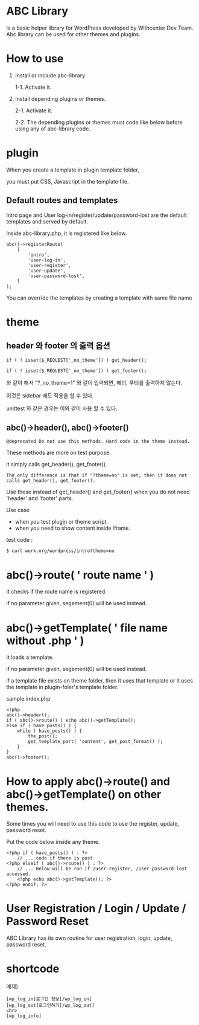 # ABC Library
Is a basic helper library for WordPress developed by Withcenter Dev Team.
Abc library can be used for other themes and plugins.



# How to use

1. Install or include abc-library

    1-1. Activate it.


2. Install depending plugins or themes.

    2-1. Activate it.

    2-2. The depending plugins or themes must code like below before using any of abc-library code.

# plugin

When you create a template in plugin template folder,

you must put CSS, Javascript in the template file.


## Default routes and templates

Intro page and User log-in/register/update/password-lost are the default templates and served by default.

Inside abc-library.php, it is registered like below.

    abc()->registerRoute(
        [
            'intro',
            'user-log-in',
            'user-register',
            'user-update',
            'user-password-lost',
        ]
    );


You can override the templates by creating a template with same file name


# theme


## header 와 footer 의 출력 옵션

    if ( ! isset($_REQUEST['_no_theme']) ) get_header();

    if ( ! isset($_REQUEST['_no_theme']) ) get_footer();

와 같이 해서 "?_no_theme=1" 와 같이 입력되면, 헤더, 푸터를 출력하지 않는다.

이것은 sidebar 에도 적용을 할 수 있다.

unittest 와 같은 경우는 이와 같이 사용 할 수 있다.



## abc()->header(), abc()->footer()

    @deprecated Do not use this methods. Hard code in the theme instead.

These methods are more on test purpose.

it simply calls get_header(), get_footer().


    The only difference is that if "?theme=no" is set, then it does not calls get_header(), get_footer().


Use these instead of get_header() and get_footer() when you do not need 'header' and 'footer' parts.

Use case

- when you test plugin or theme script.
- when you need to show content inside iframe.


test code :

    $ curl work.org/wordpress/intro?theme=no


# abc()->route( ' route name ' )

It checks if the route name is registered.

if no parameter given, segement(0) will be used instead.

# abc()->getTemplate( ' file name without .php ' )

It loads a template.

if no parameter given, segement(0) will be used instead.

if a template file exists on theme folder, then it uses that template or it uses the template in plugin-foler's template folder.


sample index.php

    <?php
    abc()->header();
    if ( abc()->route() ) echo abc()->getTemplate();
    else if ( have_posts() ) {
        while ( have_posts() ) {
            the_post();
            get_template_part( 'content', get_post_format() );
        }
    }
    abc()->footer();


# How to apply abc()->route() and abc()->getTemplate() on other themes. 

Some times you will need to use this code to use the register, update, password reset. 

Put the code below inside any theme.


    <?php if ( have_posts() ) : ?>
        // ... code if there is post
    <?php elseif ( abc()->route() ) : ?>
        // ... Below will be run if /user-register, /user-password-lost accessed.
        <?php echo abc()->getTemplate(); ?>
    <?php endif; ?>




# User Registration / Login / Update / Password Reset

ABC Library has its own routine for user registration, login, update, password reset.



# shortcode

예제)

    [wp_log_in]로그인 정보[/wp_log_in]
    [wp_log_out]로그인하기[/wp_log_out]
    <br>
    [wp_log_info]

